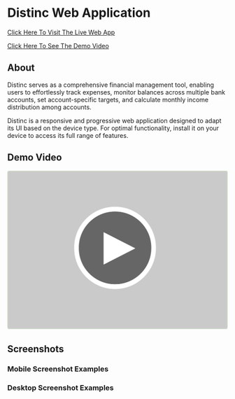 # Distinc Web Application

[Click Here To Visit The Live Web App](www.distinc.co.uk 'Click Here To Visit The Live Web App')

[Click Here To See The Demo Video](www.youtube.com 'Click Here To See The Demo Video')

## About

Distinc serves as a comprehensive financial management tool, enabling users to effortlessly track expenses, monitor balances across multiple bank accounts, set account-specific targets, and calculate monthly income distribution among accounts.

Distinc is a responsive and progressive web application designed to adapt its UI based on the device type. For optimal functionality, install it on your device to access its full range of features.

## Demo Video

<!-- TODO: Add the proper link to this video once I've made it and uploaded it to YouTube -->

[![Distinc Demo Video](resources/readmeFiles/youtubeplaybtn.png)](https://www.youtube.com/)

## Screenshots

### Mobile Screenshot Examples
<!-- TODO: add 3-4 screenshots here of the app -->

### Desktop Screenshot Examples
<!-- TODO: add 3-4 screenshots here of the app -->
